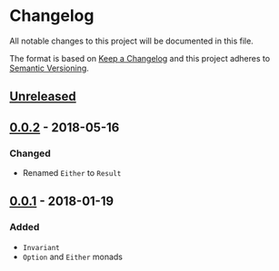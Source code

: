 # Changelog

All notable changes to this project will be documented in this file.

The format is based on [Keep a Changelog](http://keepachangelog.com/en/1.0.0/)
and this project adheres to [Semantic Versioning](http://semver.org/spec/v2.0.0).

## [Unreleased]

## [0.0.2] - 2018-05-16

### Changed

* Renamed `Either` to `Result`

## [0.0.1] - 2018-01-19

### Added

* `Invariant`
* `Option` and `Either` monads

[unreleased]: https://github.com/maxdeviant/wrench/compare/v0.0.2...HEAD
[0.0.2]: https://github.com/maxdeviant/wrench/compare/v0.0.1...v0.0.2
[0.0.1]: https://github.com/maxdeviant/wrench/compare/f947fb8...v0.0.1
